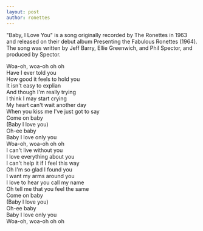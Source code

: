 ```yaml
---
layout: post
author: ronettes
---
```

"Baby, I Love You" is a song originally recorded by The Ronettes in 1963 and released on their debut album Presenting the Fabulous Ronettes (1964). The song was written by Jeff Barry, Ellie Greenwich, and Phil Spector, and produced by Spector.

Woa-oh, woa-oh oh oh  
Have I ever told you  
How good it feels to hold you  
It isn't easy to explian  
And though I'm really trying  
I think I may start crying  
My heart can't wait another day  
When you kiss me I've just got to say  
Come on baby  
(Baby I love you)  
Oh-ee baby  
Baby I love only you  
Woa-oh, woa-oh oh oh  
I can't live without you  
I love everything about you  
I can't help it if I feel this way  
Oh I'm so glad I found you  
I want my arms around you  
I love to hear you call my name  
Oh tell me that you feel the same  
Come on baby  
(Baby I love you)  
Oh-ee baby  
Baby I love only you  
Woa-oh, woa-oh oh oh